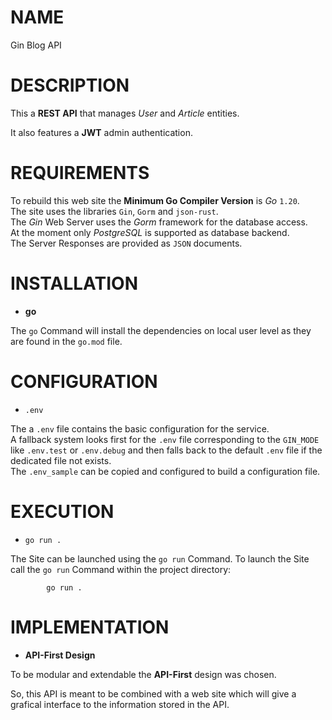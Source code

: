 
# NAME

Gin Blog API

# DESCRIPTION

This a **REST API** that manages _User_ and _Article_ entities.

It also features a **JWT** admin authentication.

# REQUIREMENTS

To rebuild this web site the **Minimum Go Compiler Version** is _Go_ `1.20`.\
The site uses the libraries `Gin`, `Gorm` and `json-rust`.\
The _Gin_ Web Server uses the _Gorm_ framework for the database access.\
At the moment only _PostgreSQL_ is supported as database backend.\
The Server Responses are provided as `JSON` documents.

# INSTALLATION

- **go**

The `go` Command will install the dependencies on local user level as they
are found in the `go.mod` file.

# CONFIGURATION

- `.env`

The a `.env` file contains the basic configuration for the service.\
A fallback system looks first for the `.env` file corresponding to the `GIN_MODE` like
`.env.test` or `.env.debug` and then falls back to the default `.env` file
if the dedicated file not exists.\
The `.env_sample` can be copied and configured to build a configuration file.


# EXECUTION

- `go run .`

The Site can be launched using the `go run` Command.
To launch the Site call the `go run` Command within the project directory:

            go run .

# IMPLEMENTATION

- **API-First Design**

To be modular and extendable the **API-First** design was chosen.

So, this API is meant to be combined with a web site which will give a grafical interface to the information stored in the API.

